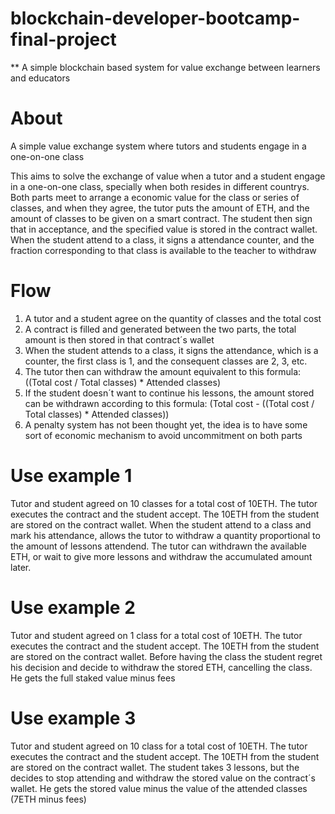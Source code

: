 # blockchain-developer-bootcamp-final-project

** A simple blockchain based system for value exchange between learners and educators

# About

A simple value exchange system where tutors and students engage in a one-on-one class

This aims to solve the exchange of value when a tutor and a student engage in a one-on-one class, specially when both resides in different countrys. Both parts meet to arrange a economic value for the class or series of classes, and when they agree, the tutor puts the amount of ETH, and the amount of classes to be given on a smart contract. The student then sign that in  acceptance, and the specified value is stored in the contract wallet. When the student attend to a class, it signs a attendance counter, and the fraction corresponding to that class is available to the teacher to withdraw

# Flow
1. A tutor and a student agree on the quantity of classes and the total cost
2. A contract is filled and generated between the two parts, the total amount is then stored in that contract´s wallet
3. When the student attends to a class, it signs the attendance, which is a counter, the first class is 1, and the consequent classes are 2, 3, etc.
4. The tutor then can withdraw the amount equivalent to this formula: ((Total cost / Total classes) * Attended classes)
5. If the student doesn´t want to continue his lessons, the amount stored can be withdrawn according to this formula: (Total cost - ((Total cost / Total classes) * Attended classes))
6. A penalty system has not been thought yet, the idea is to have some sort of economic mechanism to avoid uncommitment on both parts

# Use example 1

Tutor and student agreed on 10 classes for a total cost of 10ETH. The tutor executes the contract and the student accept. The 10ETH from the student are stored on the contract wallet. When the student attend to a class and mark his attendance, allows the tutor to withdraw a quantity proportional to the amount of lessons attendend. The tutor can withdrawn the available ETH, or wait to give more lessons and withdraw the accumulated amount later.

# Use example 2

Tutor and student agreed on 1 class for a total cost of 10ETH. The tutor executes the contract and the student accept. The 10ETH from the student are stored on the contract wallet. Before having the class the student regret his decision and decide to withdraw the stored ETH, cancelling the class. He gets the full staked value minus fees

# Use example 3

Tutor and student agreed on 10 class for a total cost of 10ETH. The tutor executes the contract and the student accept. The 10ETH from the student are stored on the contract wallet. The student takes 3 lessons, but the decides to stop attending and withdraw the stored value on the contract´s wallet. He gets the stored value minus the value of the attended classes (7ETH minus fees)
